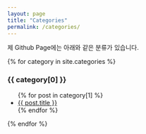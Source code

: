 ```yaml
---
layout: page
title: "Categories"
permalink: /categories/
---
```


제 Github Page에는 아래와 같은 분류가 있습니다.

{% for category in site.categories %}
  <h3>{{ category[0] }}</h3>
  <ul>
    {% for post in category[1] %}
      <li><a href="{{ post.url }}">{{ post.title }}</a></li>
    {% endfor %}
  </ul>
{% endfor %}